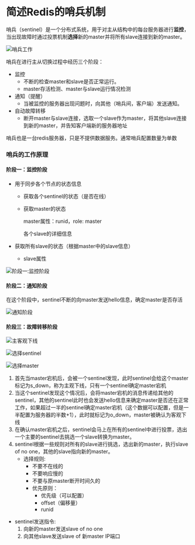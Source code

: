 # 简述Redis的哨兵机制

哨兵（sentinel）是一个分布式系统，用于对主从结构中的每台服务器进行**监控**，当出现故障时通过投票机制**选择**新的master并将所有slave连接到新的master。

![哨兵工作](https://img-blog.csdnimg.cn/20200929184406267.png?x-oss-process=image/watermark,type_ZmFuZ3poZW5naGVpdGk,shadow_10,text_aHR0cHM6Ly9ibG9nLmNzZG4ubmV0L3FxXzM0NTE4NDg3,size_16,color_FFFFFF,t_70#pic_center)

哨兵在进行主从切换过程中经历三个阶段：

- 监控 
  - 不断的检查master和slave是否正常运行。
  - master存活检测、master与slave运行情况检测
- 通知（提醒） 
  - 当被监控的服务器出现问题时，向其他（哨兵间，客户端）发送通知。 
- 自动故障转移 
  - 断开master与slave连接，选取一个slave作为master，将其他slave连接到新的master，并告知客户端新的服务器地址

哨兵也是一台redis服务器，只是不提供数据服务。通常哨兵配置数量为单数

### 哨兵的工作原理

#### 阶段一：监控阶段

- 用于同步各个节点的状态信息

  - 获取各个sentinel的状态（是否在线）

  - 获取master的状态

    master属性：runid，role: master

    各个slave的详细信息

- 获取所有slave的状态（根据master中的slave信息）

  - slave属性

![阶段一:监控阶段](https://img-blog.csdnimg.cn/20200929185245522.png?x-oss-process=image/watermark,type_ZmFuZ3poZW5naGVpdGk,shadow_10,text_aHR0cHM6Ly9ibG9nLmNzZG4ubmV0L3FxXzM0NTE4NDg3,size_16,color_FFFFFF,t_70#pic_center)

#### 阶段二：通知阶段

在这个阶段中，sentinel不断的向master发送hello信息，确定master是否存活

![通知阶段](https://img-blog.csdnimg.cn/20200929185403145.png?x-oss-process=image/watermark,type_ZmFuZ3poZW5naGVpdGk,shadow_10,text_aHR0cHM6Ly9ibG9nLmNzZG4ubmV0L3FxXzM0NTE4NDg3,size_16,color_FFFFFF,t_70#pic_center)



#### 阶段三：故障转移阶段

![主客观下线](https://img-blog.csdnimg.cn/20200929185908857.png?x-oss-process=image/watermark,type_ZmFuZ3poZW5naGVpdGk,shadow_10,text_aHR0cHM6Ly9ibG9nLmNzZG4ubmV0L3FxXzM0NTE4NDg3,size_16,color_FFFFFF,t_70#pic_center)

![选择sentinel](https://img-blog.csdnimg.cn/20200929190329341.png?x-oss-process=image/watermark,type_ZmFuZ3poZW5naGVpdGk,shadow_10,text_aHR0cHM6Ly9ibG9nLmNzZG4ubmV0L3FxXzM0NTE4NDg3,size_16,color_FFFFFF,t_70#pic_center)

![选择master](https://img-blog.csdnimg.cn/20200929190907843.png?x-oss-process=image/watermark,type_ZmFuZ3poZW5naGVpdGk,shadow_10,text_aHR0cHM6Ly9ibG9nLmNzZG4ubmV0L3FxXzM0NTE4NDg3,size_16,color_FFFFFF,t_70#pic_center)

1. 首先当master宕机后，会被一个sentinel发现，此时sentinel会给这个master标记为s_down，称为主观下线，只有一个sentinel确定master宕机
2. 当这个sentinel发现这个情况后，会将master宕机的消息传递给其他的sentinel，其他的sentinel此时也会发送hello信息来确定master是否还在正常工作，如果超过一半的sentinel确定master宕机（这个数据可以配置，但是一半配置为服务器的半数+1），此时就标记为o_down，master被确认为客观下线
3. 在确认master宕机之后，sentinel会马上在所有的sentinel中进行投票，选出一个主要的sentinel去挑选一个slave转换为master。
4. sentinel根据一些规则对所有的slave进行挑选，选出新的master，执行slave of no one，其他的slave指向新的master。
   - 选择规则:
     - 不要不在线的
     - 不要响应慢的
     - 不要与原master断开时间久的
     - 优先原则：
       - 优先级（可以配置）
       - offset（偏移量）
       - runid
- sentinel发送指令:
  1. 向新的master发送slave of no one
  2. 向其他slave发送slave of 新master IP端口
            

